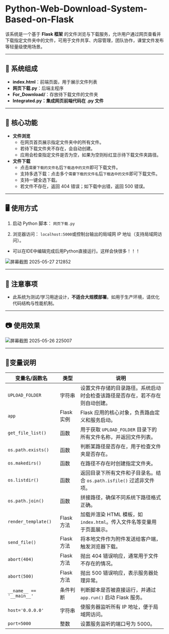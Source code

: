 # Python-Web-Download-System-Based-on-Flask



该系统是一个基于 **Flask 框架** 的文件浏览与下载服务，允许用户通过网页查看并下载指定文件夹中的文件，可用于文件共享、内容管理，团队协作，课堂文件发布等轻量级使用场景。

------

## 🧩 系统组成

- **index.html**：前端页面，用于展示文件列表
- **网页下载.py**：后端主程序
- **For_Download/**：存放待下载文件的文件夹
- **Integrated.py：集成网页前端代码在 .py 文件**

------

## 🚀 核心功能

- **文件浏览**
  - 在网页首页展示指定文件夹中的所有文件。
  - 若待下载文件夹不存在，会自动创建。
  - 应用会检查指定文件是否为空，如果为空则标红显示待下载文件夹路径。
- **文件下载**
  - 点击`需要下载的文件名`后`下载选中的文件`即可下载文件。
  - 支持多选下载：点击多个`需要下载的文件名`后`下载选中的文件`即可下载文件。
  - 支持一键全选下载。
  - 若文件不存在，返回 404 错误；如下载中出错，返回 500 错误。

------

## 🖥 使用方式

1. 启动 Python 脚本：
   `网页下载.py`

2. 浏览器访问：
   `localhost:5000`或控制台输出的局域网 IP 地址（支持局域网访问）。

- 可以在IDE中编辑完成后用Python直接运行。这样会快很多！！！
  
![屏幕截图 2025-05-27 212852](https://github.com/user-attachments/assets/36314179-32e3-4678-a487-021358b6d6d6)

------

## 🔧 注意事项

- 此系统为测试/学习用途设计，**不适合大规模部署**。如用于生产环境，请优化代码结构与性能机制。

------

## 📷 使用效果


![屏幕截图 2025-05-26 225007](https://github.com/user-attachments/assets/e4744900-37bc-429e-97a8-446b81e40d65)


------

## 🧪变量说明

| 变量名/函数名            | 类型       | 说明                                                         |
| ------------------------ | ---------- | ------------------------------------------------------------ |
| `UPLOAD_FOLDER`          | 字符串     | 设置文件存储的目录路径。系统启动时会检查该路径是否存在，若不存在则自动创建。 |
| `app`                    | Flask 实例 | Flask 应用的核心对象，负责路由定义和服务启动。               |
| `get_file_list()`        | 函数       | 用于获取 `UPLOAD_FOLDER` 目录下的所有文件名称，并返回文件列表。 |
| `os.path.exists()`       | 函数       | 判断某路径是否存在，用于检查文件夹是否存在。                 |
| `os.makedirs()`          | 函数       | 在路径不存在时创建指定文件夹。                               |
| `os.listdir()`           | 函数       | 返回目录下所有文件和子目录名。结合 `os.path.isfile()` 过滤非文件项。 |
| `os.path.join()`         | 函数       | 拼接路径，确保不同系统下路径格式正确。                       |
| `render_template()`      | Flask 方法 | 加载并渲染 HTML 模板，如 `index.html`。传入文件名等变量用于页面展示。 |
| `send_file()`            | Flask 方法 | 将本地文件作为附件发送给客户端，触发浏览器下载。             |
| `abort(404)`             | Flask 方法 | 抛出 404 错误响应，通常用于文件不存在的情况。                |
| `abort(500)`             | Flask 方法 | 抛出 500 错误响应，表示服务器处理异常。                      |
| `__name__ == '__main__'` | 条件判断   | 判断脚本是否被直接运行，并通过 `app.run()` 启动 Flask 服务。 |
| `host='0.0.0.0'`         | 字符串     | 使服务器监听所有 IP 地址，便于局域网访问。                   |
| `port=5000`              | 整数       | 设置服务监听的端口号为 5000。                                |

